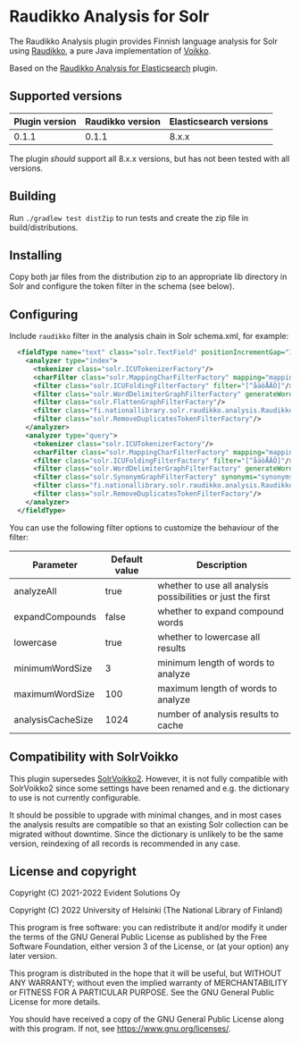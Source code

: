 # Raudikko Analysis for Solr

The Raudikko Analysis plugin provides Finnish language analysis for Solr using [Raudikko](https://github.com/EvidentSolutions/raudikko), a pure Java implementation of [Voikko](https://voikko.puimula.org/).

Based on the [Raudikko Analysis for Elasticsearch](https://github.com/EvidentSolutions/elasticsearch-analysis-raudikko) plugin.

## Supported versions

| Plugin version | Raudikko version | Elasticsearch versions |
| -------------- | ---------------- | ---------------------- |
| 0.1.1          | 0.1.1            | 8.x.x                  |

The plugin *should* support all 8.x.x versions, but has not been tested with all versions.

## Building

Run `./gradlew test distZip` to run tests and create the zip file in build/distributions.

## Installing

Copy both jar files from the distribution zip to an appropriate lib directory in Solr and configure the token filter in the schema (see below).

## Configuring

Include `raudikko` filter in the analysis chain in Solr schema.xml, for example:

```xml
  <fieldType name="text" class="solr.TextField" positionIncrementGap="100" uninvertible="false">
    <analyzer type="index">
      <tokenizer class="solr.ICUTokenizerFactory"/>
      <charFilter class="solr.MappingCharFilterFactory" mapping="mapping-special_fi.txt"/>
      <filter class="solr.ICUFoldingFilterFactory" filter="[^åäöÅÄÖ]"/>
      <filter class="solr.WordDelimiterGraphFilterFactory" generateWordParts="1" generateNumberParts="1" catenateWords="1" catenateNumbers="1" catenateAll="0" splitOnCaseChange="0" protected="delim_protected.txt"/>
      <filter class="solr.FlattenGraphFilterFactory"/>
      <filter class="fi.nationallibrary.solr.raudikko.analysis.RaudikkoTokenFilterFactory" analyzeAll="true" expandCompounds="true" analysisCacheSize="10000" />
      <filter class="solr.RemoveDuplicatesTokenFilterFactory"/>
    </analyzer>
    <analyzer type="query">
      <tokenizer class="solr.ICUTokenizerFactory"/>
      <charFilter class="solr.MappingCharFilterFactory" mapping="mapping-special_fi.txt"/>
      <filter class="solr.ICUFoldingFilterFactory" filter="[^åäöÅÄÖ]"/>
      <filter class="solr.WordDelimiterGraphFilterFactory" generateWordParts="1" generateNumberParts="1" catenateWords="0" catenateNumbers="0" catenateAll="0" splitOnCaseChange="0" protected="delim_protected.txt"/>
      <filter class="solr.SynonymGraphFilterFactory" synonyms="synonyms.txt" ignoreCase="true" expand="true"/>
      <filter class="fi.nationallibrary.solr.raudikko.analysis.RaudikkoTokenFilterFactory" analyzeAll="true" expandCompounds="true"/>
      <filter class="solr.RemoveDuplicatesTokenFilterFactory"/>
    </analyzer>
  </fieldType>
```

You can use the following filter options to customize the behaviour of the filter:

| Parameter         | Default value    | Description                                                 |
|-------------------|------------------|-------------------------------------------------------------|
| analyzeAll        | true             | whether to use all analysis possibilities or just the first |
| expandCompounds   | false            | whether to expand compound words                            |
| lowercase         | true             | whether to lowercase all results                            |
| minimumWordSize   | 3                | minimum length of words to analyze                          |
| maximumWordSize   | 100              | maximum length of words to analyze                          |
| analysisCacheSize | 1024             | number of analysis results to cache                         |

## Compatibility with SolrVoikko

This plugin supersedes [SolrVoikko2](https://github.com/NatLibFi/SolrPlugins/tree/master/Voikko). However, it is not fully compatible with SolrVoikko2 since some settings have been renamed and e.g. the dictionary to use is not currently configurable.

It should be possible to upgrade with minimal changes, and in most cases the analysis results are compatible so that an existing Solr collection can be migrated without downtime. Since the dictionary is unlikely to be the same version, reindexing of all records is recommended in any case.

## License and copyright

Copyright (C) 2021-2022  Evident Solutions Oy

Copyright (C) 2022  University of Helsinki (The National Library of Finland)

This program is free software: you can redistribute it and/or modify
it under the terms of the GNU General Public License as published by
the Free Software Foundation, either version 3 of the License, or
(at your option) any later version.

This program is distributed in the hope that it will be useful,
but WITHOUT ANY WARRANTY; without even the implied warranty of
MERCHANTABILITY or FITNESS FOR A PARTICULAR PURPOSE.  See the
GNU General Public License for more details.

You should have received a copy of the GNU General Public License
along with this program.  If not, see <https://www.gnu.org/licenses/>.
